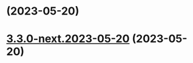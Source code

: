 # [](https://github.com/vuetifyjs/vuetify/compare/v3.3.0-next.2023-05-20...v) (2023-05-20)



# [3.3.0-next.2023-05-20](https://github.com/vuetifyjs/vuetify/compare/v3.3.0...v3.3.0-next.2023-05-20) (2023-05-20)



